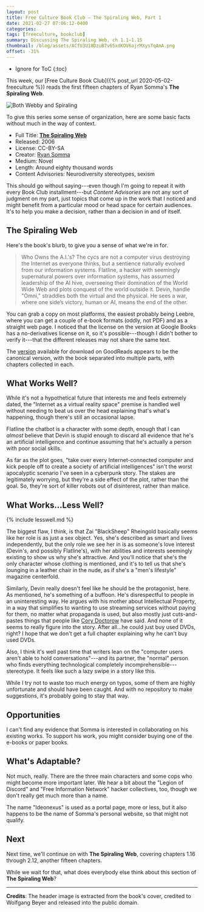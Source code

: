```yaml
---
layout: post
title: Free Culture Book Club — The Spiraling Web, Part 1
date: 2021-02-27 07:06:12-0400
categories:
tags: [freeculture, bookclub]
summary: Discussing The Spiraling Web, ch 1.1–1.15
thumbnail: /blog/assets/ACfU3U18DzuB7v6SxdKOV6ajrMXysTqAmA.png
offset: -31%
---
```


* Ignore for ToC
{:toc}

This week, our [Free Culture Book Club]({% post_url 2020-05-02-freeculture %}) reads the first fifteen chapters of Ryan Somma's **The Spiraling Web**.

![Both Webby and Spiraling](/blog/assets/ACfU3U18DzuB7v6SxdKOV6ajrMXysTqAmA.png "Both Webby and Spiraling")

To give this series some sense of organization, here are some basic facts without much in the way of context.

 * Full Title:  [**The Spiraling Web**](http://leebre.org/book/the-spiraling-web/index.html)
 * Released:  2006
 * License:  CC-BY-SA
 * Creator:  [Ryan Somma](https://ryansomma.com/)
 * Medium:  Novel
 * Length:  Around eighty thousand words
 * Content Advisories:  Neurodiversity stereotypes, sexism

This should go without saying---even though I'm going to repeat it with every Book Club installment---but *Content Advisories* are not any sort of judgment on my part, just topics that come up in the work that I noticed and might benefit from a particular mood or head space for certain audiences.  It's to help you make a decision, rather than a decision in and of itself.

## The Spiraling Web

Here's the book's blurb, to give you a sense of what we're in for.

 > Who Owns the A.I.'s? The cycs are not a computer virus destroying the Internet as everyone thinks, but a sentience naturally evolved from our information systems. Flatline, a hacker with seemingly supernatural powers over information systems, has assumed leadership of the AI hive, overseeing their domination of the World Wide Web and plots conquest of the world outside it. Devin, handle "Omni," straddles both the virtual and the physical. He sees a war, where one side’s victory, human or AI, means the end of the other.

You can grab a copy on most platforms, the easiest probably being Leebre, where you can get a couple of e-book formats (oddly, not PDF) and as a straight web page.  I noticed that the license on the version at Google Books has a no-derivatives license on it, so it's possible---though I didn't bother to verify it---that the different releases may not share the same text.

The [version](https://www.goodreads.com/book/show/9351820-the-spiraling-web) available for download on GoodReads appears to be the canonical version, with the book separated into multiple parts, with chapters collected in each.

## What Works Well?

While it's not a hypothetical future that interests me and feels extremely dated, the "Internet as a virtual reality space" premise is handled well without needing to beat us over the head explaining that's what's happening, though there's still an occasional lapse.

Flatline the chatbot is a character with some depth, enough that I can *almost* believe that Devin is stupid enough to discard all evidence that he's an artificial intelligence and continue assuming that he's actually a person with poor social skills.

As far as the plot goes, "take over every Internet-connected computer and kick people off to create a society of artificial intelligences" isn't the worst apocalyptic scenario I've seen in a cyberpunk story.  The stakes are legitimately worrying, but they're a side effect of the plot, rather than the goal.  So, they're sort of killer robots out of disinterest, rather than malice.

## What Works...Less Well?

{% include lesswell.md %}

The biggest flaw, I think, is that Zai "BlackSheep" Rheingold basically seems like her role is as just a sex object.  Yes, she's described as smart and lives independently, but the only role we see her in is as someone's love interest (Devin's, and possibly Flatline's), with her abilities and interests seemingly existing to show us why she's attractive.  And you'll notice that she's the only character whose clothing is mentioned, and it's to tell us that she's lounging in a leather chair in the nude, as if she's a "men's lifestyle" magazine centerfold.

Similarly, Devin really doesn't feel like he should be the protagonist, here.  As mentioned, he's something of a buffoon.  He's disrespectful to people in an uninteresting way.  He argues with his mother about Intellectual Property, in a way that simplifies to wanting to use streaming services without paying for them, no matter what propaganda is used, but also mostly just cuts-and-pastes things that people like [Cory Doctorow](https://en.wikipedia.org/wiki/Cory_Doctorow) have said.  And none of it seems to really figure into the story.  After all...he could just buy used DVDs, right?  I hope that we don't get a full chapter explaining why he can't buy used DVDs.

Also, I think it's well past time that writers lean on the "computer users aren't able to hold conversations"---and its partner, the "normal" person who finds everything technological completely incomprehensible---stereotype.  It feels like such a lazy swipe in a story like this.

While I try not to waste too much energy on typos, some of them are highly unfortunate and should have been caught.  And with no repository to make suggestions, it's probably going to stay that way.

## Opportunities

I can't find any evidence that Somma is interested in collaborating on his existing works.  To support his work, you might consider buying one of the e-books or paper books.

## What's Adaptable?

Not much, really.  There are the three main characters and some cops who might become more important later.  We hear a bit about the "Legion of Discord" and "Free Information Network" hacker collectives, too, though we don't really get much more than a name.

The name "Ideonexus" is used as a portal page, more or less, but it also happens to be the name of Somma's personal website, so that might not qualify.

## Next

Next time, we'll continue on with **The Spiraling Web**, covering chapters 1.16 through 2.12, another fifteen chapters.

While we wait for that, what does everybody else think about this section of **The Spiraling Web**?

* * *

**Credits**:  The header image is extracted from the book's cover, credited to Wolfgang Beyer and released into the public domain.
